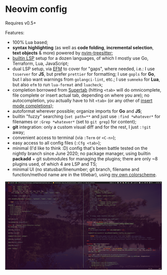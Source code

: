 # Neovim config

Requires v0.5+

Features:

- 100% Lua based;
- **syntax highlighting** (as well as **code folding**, **incremental selection**, **text objects** & more)
  powered by [nvim-treesitter](https://github.com/nvim-treesitter/nvim-treesitter);
- [builtin LSP](https://neovim.io/doc/user/lsp.html) setup for a dozen languages, of which I mostly use Go,
  Terraform, Lua, JavaScript;
- dual LSP setup, via [EFM](https://github.com/mattn/efm-langserver) to cover for "gaps", where needed,
  i.e.: I use `tsserver` for **JS**, but prefer `prettier` for formatting; I use `gopls` for **Go**, but I also
  want warnings from `golangci-lint`, etc.; I use `sumneko` for **Lua**, but also `efm` to run `lua-format` and
  `luacheck`;
- completion borrowed from [Supertab](https://vim.fandom.com/wiki/Smart_mapping_for_tab_completion)
  (hitting `<tab>` will do omnicomplete, file complete or insert actual tab, depending on where you are);
  no autocompletion, you actually have to hit `<tab>` (or any other of
  [insert mode completions](https://neovim.io/doc/user/insert.html#ins-completion));
- autoformat wherever possible; organize imports for **Go** and **JS**;
- builtin "fuzzy" searching (`set path=**` and just use `:find *whatever*` for filenames or `:Grep *whatever*`
  (set to `git grep`) for content);
- **git** integration: only a custom visual diff and for the rest, I just `:!git` away;
- convenient access to terminal (via `:Term` or `<C-n>`);
- easy access to all config files (`:Cfg <tab>`);
- minimal (I'd like to think :D) config that's been battle tested on the nightly branch
  since June 2020; no package manager, using builtin **packadd** + git submodules for managing the plugins;
  there are only ~8 plugins used, of which 4 are LSP and TS;
- minimal UI (no statusbar/linenumber; git branch, filename and function/method name are in the titlebar),
  using [my own colorscheme](https://github.com/alexaandru/froggy).

![Nvim](nvim.png)
